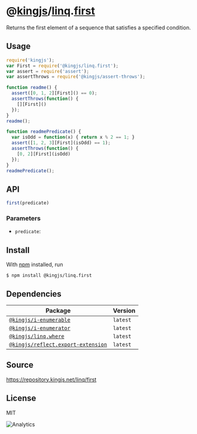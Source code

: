 # @[kingjs][@kingjs]/[linq][ns0].[first][ns1]
Returns the first element of a sequence  that satisfies a specified condition.
## Usage
```js
require('kingjs');
var First = require('@kingjs/linq.first');
var assert = require('assert');
var assertThrows = require('@kingjs/assert-throws');

function readme() {
  assert([0, 1, 2][First]() == 0);
  assertThrows(function() {
    [][First]()
  });
}
readme();

function readmePredicate() {
  var isOdd = function(x) { return x % 2 == 1; }
  assert([1, 2, 3][First](isOdd) == 1);
  assertThrows(function() {
    [0, 2][First](isOdd)
  });
}
readmePredicate();

```

## API
```ts
first(predicate)
```

### Parameters
- `predicate`: 



## Install
With [npm](https://npmjs.org/) installed, run
```
$ npm install @kingjs/linq.first
```
## Dependencies
|Package|Version|
|---|---|
|[`@kingjs/i-enumerable`](https://www.npmjs.com/package/@kingjs/i-enumerable)|`latest`|
|[`@kingjs/i-enumerator`](https://www.npmjs.com/package/@kingjs/i-enumerator)|`latest`|
|[`@kingjs/linq.where`](https://www.npmjs.com/package/@kingjs/linq.where)|`latest`|
|[`@kingjs/reflect.export-extension`](https://www.npmjs.com/package/@kingjs/reflect.export-extension)|`latest`|
## Source
https://repository.kingjs.net/linq/first
## License
MIT

![Analytics](https://analytics.kingjs.net/linq/first)

[@kingjs]: https://www.npmjs.com/package/kingjs
[ns0]: https://www.npmjs.com/package/@kingjs/linq
[ns1]: https://www.npmjs.com/package/@kingjs/linq.first
